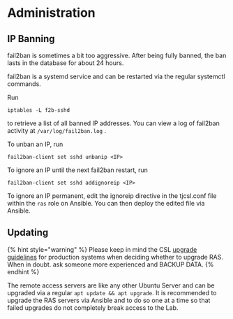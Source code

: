 # Administration

## IP Banning

fail2ban is sometimes a bit too aggressive.  After being fully banned, the ban lasts in the database for about 24 hours.  

fail2ban is a systemd service and can be restarted via the regular systemctl commands.

Run

```text
iptables -L f2b-sshd
```

to retrieve a list of all banned IP addresses.  You can view a log of fail2ban activity at `/var/log/fail2ban.log`   .

To unban an IP, run

```text
fail2ban-client set sshd unbanip <IP>
```

To ignore an IP until the next fail2ban restart, run

```text
fail2ban-client set sshd addignoreip <IP>
```

To ignore an IP permanent, edit the ignoreip directive in the tjcsl.conf file within the `ras` role on Ansible.  You can then deploy the edited file via Ansible.

## Updating

{% hint style="warning" %}
Please keep in mind the CSL [upgrade guidelines](../../policies/upgrade-policy.md) for production systems when deciding whether to upgrade RAS. When in doubt. ask someone more experienced and BACKUP DATA.
{% endhint %}

The remote access servers are like any other Ubuntu Server and can be upgraded via a regular `apt update && apt upgrade`.  It is recommended to upgrade the RAS servers via Ansible and to do so one at a time so that failed upgrades do not completely break access to the Lab.

